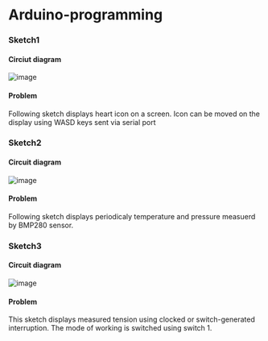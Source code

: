 # Arduino-programming

### Sketch1

#### Circiut diagram

![image](https://user-images.githubusercontent.com/81929485/159482903-212ba6b3-efb5-4ff5-88a6-17dd42c60501.png)


#### Problem
<p>Following sketch displays heart icon on a screen. Icon can be moved on the display using WASD keys sent via serial port</p>

### Sketch2

#### Circuit diagram

![image](https://user-images.githubusercontent.com/81929485/160672475-1ff8bee9-8097-4b1e-8150-0cadafb795e5.png)

#### Problem
<p>Following sketch displays periodicaly temperature and pressure measuerd by BMP280 sensor.</p>

### Sketch3

#### Circuit diagram
![image](https://user-images.githubusercontent.com/81929485/161784844-9963acaf-6f32-4ce4-aeb3-7793c625bb36.png)

#### Problem
<p>This sketch displays measured tension using clocked or switch-generated interruption. The mode of working is switched using switch 1.</p>
